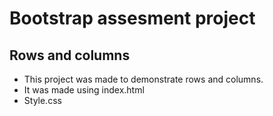 #   Bootstrap assesment project
## Rows and columns
- This project was made to demonstrate rows and columns.
- It was made using index.html
- Style.css